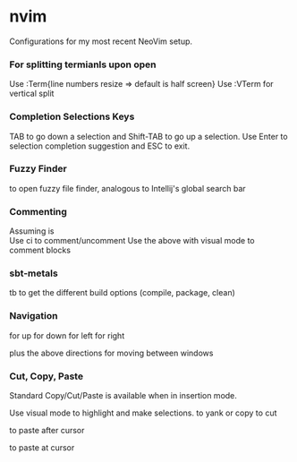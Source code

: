 # nvim

Configurations for my most recent NeoVim setup.

### For splitting termianls upon open

Use :Term{line numbers resize => default is half screen}
Use :VTerm for vertical split

### Completion Selections Keys

TAB to go down a selection and Shift-TAB to go up a selection. Use Enter to selection completion suggestion and ESC to exit.

### Fuzzy Finder

<cntrl-space> to open fuzzy file finder, analogous to Intellij's global search bar

### Commenting

Assuming <leader> is \
Use <leader>ci to comment/uncomment
Use the above with visual mode to comment blocks

### sbt-metals

<space>tb to get the different build options (compile, package, clean)

### Navigation

<j> for up
<k> for down
<h> for left
<l> for right

<cntrl> plus the above directions for moving between windows

### Cut, Copy, Paste

Standard Copy/Cut/Paste is available when in insertion mode.

Use visual mode to highlight and make selections.
<y> to yank or copy
<d> to cut

<p> to paste after cursor
<P> to paste at cursor

